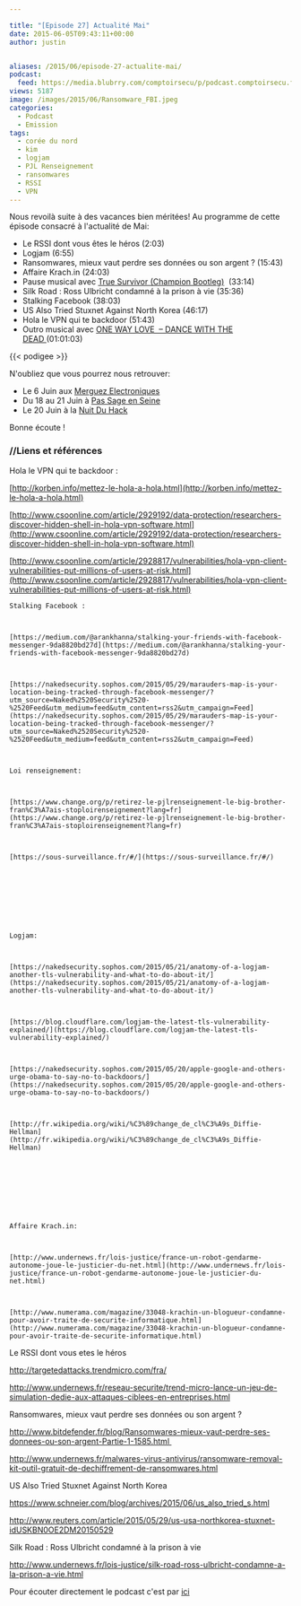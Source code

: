 ```yaml
---

title: "[Episode 27] Actualité Mai"
date: 2015-06-05T09:43:11+00:00
author: justin


aliases: /2015/06/episode-27-actualite-mai/
podcast:
  feed: https://media.blubrry.com/comptoirsecu/p/podcast.comptoirsecu.fr/CSEC.EP27.2015-06-05.ACTU_MAI.mp3
views: 5187
image: /images/2015/06/Ransomware_FBI.jpeg
categories:
  - Podcast
  - Emission
tags:
  - corée du nord
  - kim
  - logjam
  - PJL Renseignement
  - ransomwares
  - RSSI
  - VPN
---
```



Nous revoilà suite à des vacances bien méritées! Au programme de cette épisode consacré à l'actualité de Mai:

  * Le RSSI dont vous êtes le héros (2:03)
  * Logjam (6:55)
  * Ransomwares, mieux vaut perdre ses données ou son argent ? (15:43)
  * Affaire Krach.in (24:03)
  * Pause musical avec [True Survivor (Champion Bootleg)](https://soundcloud.com/championdnb/true-survivor-champion)  (33:14)
  * Silk Road : Ross Ulbricht condamné à la prison à vie (35:36)
  * Stalking Facebook (38:03)
  * US Also Tried Stuxnet Against North Korea (46:17)
  * Hola le VPN qui te backdoor (51:43)
  * Outro musical avec [ONE WAY LOVE  – DANCE WITH THE DEAD ](https://soundcloud.com/dancewiththedead/one-way-love-dance-with-the-dead-remix)(01:01:03)





  {{< podigee >}}






N'oubliez que vous pourrez nous retrouver:

  * Le 6 Juin aux [Merguez Electroniques](https://www.facebook.com/events/483261231830107/)
  * Du 18 au 21 Juin à [Pas Sage en Seine](https://www.passageenseine.org/fr/accueil)
  * Le 20 Juin à la [Nuit Du Hack](https://www.nuitduhack.com/fr/)

Bonne écoute !

### //Liens et références

Hola le VPN qui te backdoor :

[http://korben.info/mettez-le-hola-a-hola.html](http://korben.info/mettez-le-hola-a-hola.html)


  [http://www.csoonline.com/article/2929192/data-protection/researchers-discover-hidden-shell-in-hola-vpn-software.html](http://www.csoonline.com/article/2929192/data-protection/researchers-discover-hidden-shell-in-hola-vpn-software.html)



  [http://www.csoonline.com/article/2928817/vulnerabilities/hola-vpn-client-vulnerabilities-put-millions-of-users-at-risk.html](http://www.csoonline.com/article/2928817/vulnerabilities/hola-vpn-client-vulnerabilities-put-millions-of-users-at-risk.html)











    Stalking Facebook :



    [https://medium.com/@arankhanna/stalking-your-friends-with-facebook-messenger-9da8820bd27d](https://medium.com/@arankhanna/stalking-your-friends-with-facebook-messenger-9da8820bd27d)



    [https://nakedsecurity.sophos.com/2015/05/29/marauders-map-is-your-location-being-tracked-through-facebook-messenger/?utm_source=Naked%2520Security%2520-%2520Feed&utm_medium=feed&utm_content=rss2&utm_campaign=Feed](https://nakedsecurity.sophos.com/2015/05/29/marauders-map-is-your-location-being-tracked-through-facebook-messenger/?utm_source=Naked%2520Security%2520-%2520Feed&utm_medium=feed&utm_content=rss2&utm_campaign=Feed)



    Loi renseignement:



    [https://www.change.org/p/retirez-le-pjlrenseignement-le-big-brother-fran%C3%A7ais-stoploirenseignement?lang=fr](https://www.change.org/p/retirez-le-pjlrenseignement-le-big-brother-fran%C3%A7ais-stoploirenseignement?lang=fr)



    [https://sous-surveillance.fr/#/](https://sous-surveillance.fr/#/)









    Logjam:



    [https://nakedsecurity.sophos.com/2015/05/21/anatomy-of-a-logjam-another-tls-vulnerability-and-what-to-do-about-it/](https://nakedsecurity.sophos.com/2015/05/21/anatomy-of-a-logjam-another-tls-vulnerability-and-what-to-do-about-it/)



    [https://blog.cloudflare.com/logjam-the-latest-tls-vulnerability-explained/](https://blog.cloudflare.com/logjam-the-latest-tls-vulnerability-explained/)



    [https://nakedsecurity.sophos.com/2015/05/20/apple-google-and-others-urge-obama-to-say-no-to-backdoors/](https://nakedsecurity.sophos.com/2015/05/20/apple-google-and-others-urge-obama-to-say-no-to-backdoors/)



    [http://fr.wikipedia.org/wiki/%C3%89change_de_cl%C3%A9s_Diffie-Hellman](http://fr.wikipedia.org/wiki/%C3%89change_de_cl%C3%A9s_Diffie-Hellman)









    Affaire Krach.in:



    [http://www.undernews.fr/lois-justice/france-un-robot-gendarme-autonome-joue-le-justicier-du-net.html](http://www.undernews.fr/lois-justice/france-un-robot-gendarme-autonome-joue-le-justicier-du-net.html)



    [http://www.numerama.com/magazine/33048-krachin-un-blogueur-condamne-pour-avoir-traite-de-securite-informatique.html](http://www.numerama.com/magazine/33048-krachin-un-blogueur-condamne-pour-avoir-traite-de-securite-informatique.html)







  Le RSSI dont vous etes le héros



  <a href="http://targetedattacks.trendmicro.com/fra/">http://targetedattacks.trendmicro.com/fra/</a>



  <a href="http://www.undernews.fr/reseau-securite/trend-micro-lance-un-jeu-de-simulation-dedie-aux-attaques-ciblees-en-entreprises.html">http://www.undernews.fr/reseau-securite/trend-micro-lance-un-jeu-de-simulation-dedie-aux-attaques-ciblees-en-entreprises.html</a>






  Ransomwares, mieux vaut perdre ses données ou son argent ?



  <a href="http://www.bitdefender.fr/blog/Ransomwares-mieux-vaut-perdre-ses-donnees-ou-son-argent-Partie-1-1585.html">http://www.bitdefender.fr/blog/Ransomwares-mieux-vaut-perdre-ses-donnees-ou-son-argent-Partie-1-1585.html </a>



  <a href="http://www.undernews.fr/malwares-virus-antivirus/ransomware-removal-kit-outil-gratuit-de-dechiffrement-de-ransomwares.html">http://www.undernews.fr/malwares-virus-antivirus/ransomware-removal-kit-outil-gratuit-de-dechiffrement-de-ransomwares.html</a>






  US Also Tried Stuxnet Against North Korea



  <a href="https://www.schneier.com/blog/archives/2015/06/us_also_tried_s.html">https://www.schneier.com/blog/archives/2015/06/us_also_tried_s.html</a>



  <a href="http://www.reuters.com/article/2015/05/29/us-usa-northkorea-stuxnet-idUSKBN0OE2DM20150529">http://www.reuters.com/article/2015/05/29/us-usa-northkorea-stuxnet-idUSKBN0OE2DM20150529</a>






  Silk Road : Ross Ulbricht condamné à la prison à vie



  <a href="http://www.undernews.fr/lois-justice/silk-road-ross-ulbricht-condamne-a-la-prison-a-vie.html">http://www.undernews.fr/lois-justice/silk-road-ross-ulbricht-condamne-a-la-prison-a-vie.html</a>






  Pour écouter directement le podcast c'est par <a href="http://podcast.comptoirsecu.fr/CSEC.EP27.2015-06-05.ACTU_MAI.mp3">ici</a>
